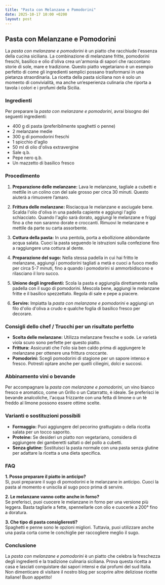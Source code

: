```yaml
---
title: "Pasta con Melanzane e Pomodorini"
date: 2025-10-17 10:00 +0200
layout: post
---
```


## Pasta con Melanzane e Pomodorini

La *pasta con melanzane e pomodorini* è un piatto che racchiude l'essenza della cucina siciliana. La combinazione di melanzane fritte, pomodorini freschi, basilico e olio d'oliva crea un'armonia di sapori che raccontano storie di sole, mare e tradizione. Questo piatto vegetariano è un esempio perfetto di come gli ingredienti semplici possano trasformarsi in una pietanza straordinaria. La ricetta della pasta siciliana non è solo un momento di convivialità, ma anche un’esperienza culinaria che riporta a tavola i colori e i profumi della Sicilia.

### Ingredienti

Per preparare la *pasta con melanzane e pomodorini*, avrai bisogno dei seguenti ingredienti:

- 400 g di pasta (preferibilmente spaghetti o penne)
- 2 melanzane medie
- 300 g di pomodorini freschi
- 1 spicchio d'aglio
- 50 ml di olio d'oliva extravergine
- Sale q.b.
- Pepe nero q.b.
- Un mazzetto di basilico fresco

### Procedimento

1. **Preparazione delle melanzane:** Lava le melanzane, tagliale a cubetti e mettile in un colino con del sale grosso per circa 30 minuti. Questo aiuterà a rimuovere l’amaro.
   
2. **Frittura delle melanzane:** Risciacqua le melanzane e asciugale bene. Scalda l'olio d'oliva in una padella capiente e aggiungi l'aglio schiacciato. Quando l'aglio sarà dorato, aggiungi le melanzane e friggi fino a che non saranno dorate e croccanti. Rimuovi le melanzane e mettile da parte su carta assorbente.

3. **Cottura della pasta:** In una pentola, porta a ebollizione abbondante acqua salata. Cuoci la pasta seguendo le istruzioni sulla confezione fino a raggiungere una cottura al dente.

4. **Preparazione del sugo:** Nella stessa padella in cui hai fritto le melanzane, aggiungi i pomodorini tagliati a metà e cuoci a fuoco medio per circa 5-7 minuti, fino a quando i pomodorini si ammorbidiscono e rilasciano il loro succo.

5. **Unione degli ingredienti:** Scola la pasta e aggiungila direttamente nella padella con il sugo di pomodorini. Mescola bene, aggiungi le melanzane fritte e il basilico spezzettato. Regola di sale e pepe a piacere.

6. **Servire:** Impiatta la *pasta con melanzane e pomodorini* e aggiungi un filo d'olio d'oliva a crudo e qualche foglia di basilico fresco per decorare.

### Consigli dello chef / Trucchi per un risultato perfetto

- **Scelta delle melanzane:** Utilizza melanzane fresche e sode. Le varietà viola scuro sono perfette per questo piatto.
- **Frittura:** Assicurati che l'olio sia ben caldo prima di aggiungere le melanzane per ottenere una frittura croccante.
- **Pomodorini:** Scegli pomodorini di stagione per un sapore intenso e fresco. Potresti optare anche per quelli ciliegini, dolci e succosi.

### Abbinamento vini o bevande

Per accompagnare la *pasta con melanzane e pomodorini*, un vino bianco fresco e aromatico, come un Grillo o un Catarratto, è ideale. Se preferisci le bevande analcoliche, l'acqua frizzante con una fetta di limone o un tè freddo al limone possono essere ottime scelte.

### Varianti o sostituzioni possibili

- **Formaggio:** Puoi aggiungere del pecorino grattugiato o della ricotta salata per un tocco saporito.
- **Proteine:** Se desideri un piatto non vegetariano, considera di aggiungere dei gamberetti saltati o del pollo a cubetti.
- **Senza glutine:** Sostituisci la pasta normale con una pasta senza glutine per adattare la ricetta a una dieta specifica.

### FAQ

**1. Posso preparare il piatto in anticipo?**  
Sì, puoi preparare il sugo di pomodorini e le melanzane in anticipo. Cuoci la pasta al momento e uniscila al sugo poco prima di servire.

**2. Le melanzane vanno cotte anche in forno?**  
Se preferisci, puoi cuocere le melanzane in forno per una versione più leggera. Basta tagliarle a fette, spennellarle con olio e cuocerle a 200° fino a doratura.

**3. Che tipo di pasta consiglieresti?**  
Spaghetti e penne sono le opzioni migliori. Tuttavia, puoi utilizzare anche una pasta corta come le conchiglie per raccogliere meglio il sugo.

### Conclusione

La *pasta con melanzane e pomodorini* è un piatto che celebra la freschezza degli ingredienti e la tradizione culinaria siciliana. Prova questa ricetta a casa e lasciati conquistare dai sapori intensi e dai profumi del sud Italia. Non dimenticare di visitare il nostro blog per scoprire altre deliziose ricette italiane! Buon appetito!